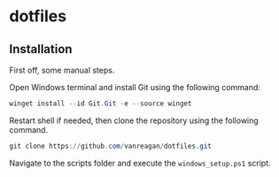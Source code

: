 # dotfiles

## Installation

First off, some manual steps.

Open Windows terminal and install Git using the following command:

```PowerShell
winget install --id Git.Git -e --source winget
```

Restart shell if needed, then clone the repository using the following command.

```PowerShell
git clone https://github.com/vanreagan/dotfiles.git
```

Navigate to the scripts folder and execute the `windows_setup.ps1` script.

